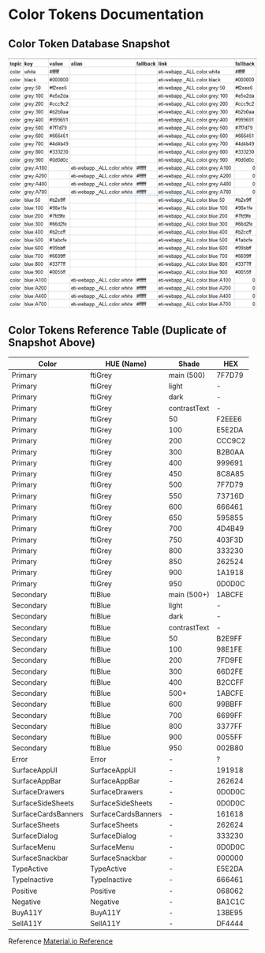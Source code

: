 # Color Tokens Documentation

## Color Token Database Snapshot
![Color Token Database Snapshot](assets/tokens-color.PNG "Color Token Database Snapshot")

## Color Tokens Reference Table (Duplicate of Snapshot Above)

Color | 	HUE (Name) | 	Shade | 	HEX |
--- | --- | --- | ---
Primary | 	ftiGrey | 	main (500) | 	7F7D79 |
Primary | 	ftiGrey | 	light | 	- |
Primary | 	ftiGrey | 	dark | 	- |
Primary | 	ftiGrey | 	contrastText | 	- |
Primary | 	ftiGrey | 	50 | 	F2EEE6 |
Primary | 	ftiGrey | 	100 | 	E5E2DA |
Primary | 	ftiGrey | 	200 | 	CCC9C2 |
Primary | 	ftiGrey | 	300 | 	B2B0AA |
Primary | 	ftiGrey | 	400 | 	999691 |
Primary | 	ftiGrey | 	450 | 	8C8A85 |
Primary | 	ftiGrey | 	500 | 	7F7D79 |
Primary | 	ftiGrey | 	550 | 	73716D |
Primary | 	ftiGrey | 	600 | 	666461 |
Primary | 	ftiGrey | 	650 | 	595855 |
Primary | 	ftiGrey | 	700 | 	4D4B49 |
Primary | 	ftiGrey | 	750 | 	403F3D |
Primary | 	ftiGrey | 	800 | 	333230 |
Primary | 	ftiGrey | 	850 | 	262524 |
Primary | 	ftiGrey | 	900 | 	1A1918 |
Primary | 	ftiGrey | 	950 | 	0D0D0C |
Secondary | 	ftiBlue | 	main (500+) | 	1ABCFE |
Secondary | 	ftiBlue | 	light | 	- |
Secondary | 	ftiBlue | 	dark | 	- |
Secondary | 	ftiBlue | 	contrastText | 	- |
Secondary | 	ftiBlue | 	50 | 	B2E9FF |
Secondary | 	ftiBlue | 	100 | 	98E1FE |
Secondary | 	ftiBlue | 	200 | 	7FD9FE |
Secondary | 	ftiBlue | 	300 | 	66D2FE |
Secondary | 	ftiBlue | 	400 | 	B2CCFF |
Secondary | 	ftiBlue | 	500+ | 	1ABCFE |
Secondary | 	ftiBlue | 	600 | 	99BBFF |
Secondary | 	ftiBlue | 	700 | 	6699FF |
Secondary | 	ftiBlue | 	800 | 	3377FF |
Secondary | 	ftiBlue | 	900 | 	0055FF |
Secondary | 	ftiBlue | 	950 | 	002B80 |
Error | 	Error | 	- | 	? |
SurfaceAppUI | 	SurfaceAppUI | 	- | 	191918 |
SurfaceAppBar | 	SurfaceAppBar | 	- | 	262624 |
SurfaceDrawers | 	SurfaceDrawers | 	- | 	0D0D0C |
SurfaceSideSheets | 	SurfaceSideSheets | 	- | 	0D0D0C |
SurfaceCardsBanners | 	SurfaceCardsBanners | 	- | 	161618 |
SurfaceSheets | 	SurfaceSheets | 	- | 	262624 |
SurfaceDialog | 	SurfaceDialog | 	- | 	333230 |
SurfaceMenu | 	SurfaceMenu | 	- | 	0D0D0C |
SurfaceSnackbar | 	SurfaceSnackbar | 	- | 	000000 |
TypeActive | 	TypeActive | 	- | 	E5E2DA |
TypeInactive | 	TypeInactive | 	- | 	666461 |
Positive | 	Positive | 	- | 	068062 |
Negative | 	Negative | 	- | 	BA1C1C |
BuyA11Y | 	BuyA11Y | 	- | 	13BE95 |
SellA11Y | 	SellA11Y | 	- | 	DF4444 |

Reference
[Material.io Reference](https://material.io/design/color/the-color-system.html)
